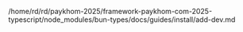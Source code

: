 /home/rd/rd/paykhom-2025/framework-paykhom-com-2025-typescript/node_modules/bun-types/docs/guides/install/add-dev.md